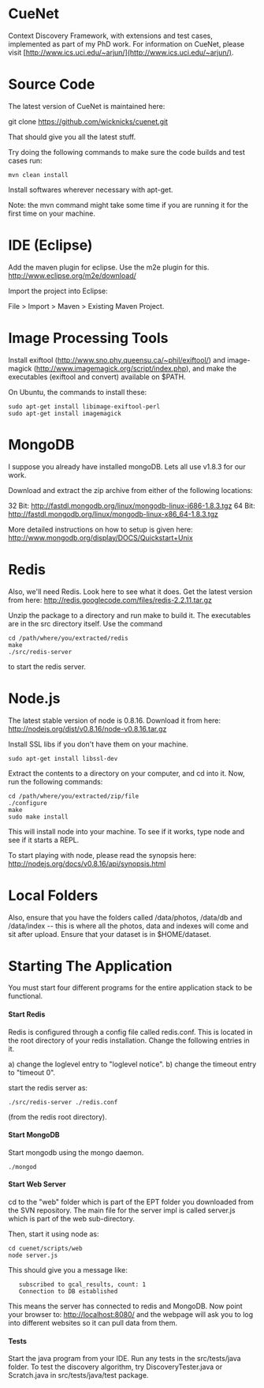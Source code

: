 CueNet
======

Context Discovery Framework, with extensions and test cases, implemented as part of my PhD work. For information on CueNet, please visit [http://www.ics.uci.edu/~arjun/](http://www.ics.uci.edu/~arjun/).

Source Code
==========

The latest version of CueNet is maintained here: 

git clone https://github.com/wicknicks/cuenet.git

That should give you all the latest stuff.

Try doing the following commands to make sure the code builds and test
cases run:

```
mvn clean install
```

Install softwares wherever necessary with apt-get.

Note: the mvn command might take some time if you are running it for
the first time on your machine.

IDE (Eclipse)
============

Add the maven plugin for eclipse. Use the m2e plugin for this. 
http://www.eclipse.org/m2e/download/

Import the project into Eclipse:

File > Import > Maven > Existing Maven Project.


Image Processing Tools
===================
Install exiftool (http://www.sno.phy.queensu.ca/~phil/exiftool/)
and image-magick (http://www.imagemagick.org/script/index.php),
and make the executables (exiftool and convert) available on $PATH.

On Ubuntu, the commands to install these:

```
sudo apt-get install libimage-exiftool-perl
sudo apt-get install imagemagick
```

MongoDB
======

I suppose you already have installed mongoDB. Lets all use v1.8.3 for
our work.

Download and extract the zip archive from either of the following
locations:

32 Bit: http://fastdl.mongodb.org/linux/mongodb-linux-i686-1.8.3.tgz
64 Bit: http://fastdl.mongodb.org/linux/mongodb-linux-x86_64-1.8.3.tgz

More detailed instructions on how to setup is given here:
http://www.mongodb.org/display/DOCS/Quickstart+Unix

Redis
=====

Also, we'll need Redis. Look here to see what it does. Get the latest
version from here:
http://redis.googlecode.com/files/redis-2.2.11.tar.gz

Unzip the package to a directory and run make to build it. The
executables are in the src directory itself. Use the command

```
cd /path/where/you/extracted/redis
make
./src/redis-server
```

to start the redis server.

Node.js
=======

The latest stable version of node is 0.8.16. Download it from here:
http://nodejs.org/dist/v0.8.16/node-v0.8.16.tar.gz

Install SSL libs if you don't have them on your machine.

```
sudo apt-get install libssl-dev
```

Extract the contents to a directory on your computer, and cd into it.
Now, run the following commands:

```
cd /path/where/you/extracted/zip/file
./configure 
make 
sudo make install
```

This will install node into your machine. To see if it works, type
node and see if it starts a REPL.

To start playing with node, please read the synopsis here:
http://nodejs.org/docs/v0.8.16/api/synopsis.html

Local Folders
============

Also, ensure that you have the folders called /data/photos, /data/db
and /data/index -- this is where all the photos, data and indexes will
come and sit after upload. Ensure that your dataset is in $HOME/dataset.


Starting The Application
=====================

You must start four different programs for the entire application
stack to be functional.

#### Start Redis

Redis is configured through a config file called redis.conf. This is
located in the root directory of your redis installation. Change the
following entries in it.

a) change the loglevel entry to "loglevel notice".
b) change the timeout entry to "timeout 0".

start the redis server as:

```
./src/redis-server ./redis.conf
```

(from the redis root directory).

#### Start MongoDB

Start mongodb using the mongo daemon.

```
./mongod
```

#### Start Web Server

cd to the "web" folder which is part of the EPT folder you downloaded
from the SVN repository. The main file for the server impl is called
server.js which is part of the web sub-directory.

Then, start it using node as:

```
cd cuenet/scripts/web
node server.js
```

This should give you a message like:

```
   subscribed to gcal_results, count: 1
   Connection to DB established 
```

This means the server has connected to redis and MongoDB. Now point your browser to: [http://localhost:8080/](http://localhost:8080/) and the webpage will ask you to log into different websites so it can pull data from them.


#### Tests

Start the java program from your IDE. Run any tests in the src/tests/java folder. To test the discovery algorithm, try DiscoveryTester.java or Scratch.java in src/tests/java/test package.
